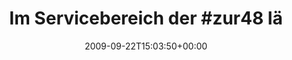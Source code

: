 ---
retweeted: false
source: <a href="http://twitter.com" rel="nofollow">Twitter Web Client</a>
entities:
  hashtags:
  - text: zur48
    indices:
    - '22'
    - '28'
  symbols: []
  user_mentions: []
  urls: []
display_text_range:
- '0'
- '64'
favorite_count: '0'
id_str: '4173643709'
truncated: false
retweet_count: '0'
id: '4173643709'
created_at: Tue Sep 22 15:03:50 +0000 2009
favorited: false
full_text: 'Im Servicebereich der #zur48 läuft Rammstein. Hebt die Stimmung.'
lang: de
tags:
- zur48
- pesos:twitter
date: '2009-09-22T15:03:50+00:00'
src: https://twitter.com/bascht/status/4173643709
original_url: https://twitter.com/bascht/status/4173643709
type: twitter_tweet
text: 'Im Servicebereich der #zur48 läuft Rammstein. Hebt die Stimmung.'
title: 'Im Servicebereich der #zur48 lä'

---